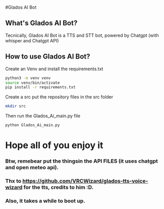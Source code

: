 #Glados AI Bot

## What's Glados AI Bot?
Tecnically, Glados AI Bot is a TTS and STT bot, powered by Chatgpt (with whisper and Chatgpt API)

## How to use Glados AI Bot?

Create an Venv and install the requirements.txt

```bash
python3 -m venv venv
source venv/bin/activate
pip install -r requirements.txt
```

Create a src put the repository files in the src folder

```bash
mkdir src
```


Then run the Glados_Ai_main.py file

```bash
python Glados_Ai_main.py
```


# Hope all of you enjoy it

### Btw, remebear put the thingsin the API FILES (it uses chatgpt and open meteo api).
### Thx to https://github.com/VRCWizard/glados-tts-voice-wizard for the tts, credits to him :D.
### Also, it takes a while to boot up.
